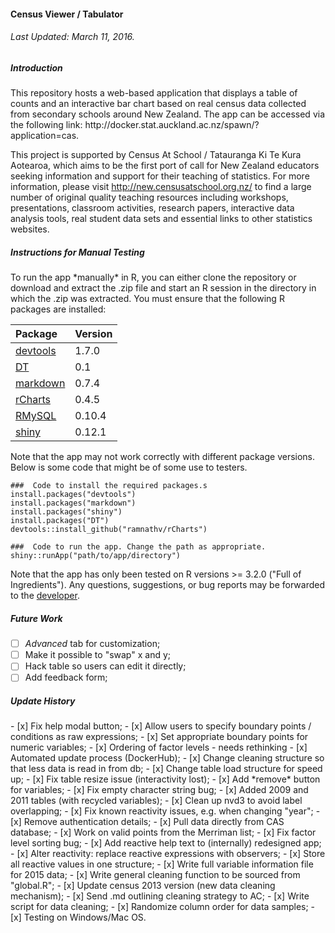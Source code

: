 <h4> Census Viewer / Tabulator </h4>
<h6> Last Updated: March 11, 2016. </h6>

<h5> Introduction </h5>
This repository hosts a web-based application that displays a table of counts and an interactive bar chart based on real census data collected from secondary schools around New Zealand. The app can be accessed via the following link: http://docker.stat.auckland.ac.nz/spawn/?application=cas. 

This project is supported by Census At School / Tatauranga Ki Te Kura Aotearoa, which aims to be the first port of call for New Zealand educators seeking information and support for their teaching of statistics. For more information, please visit  http://new.censusatschool.org.nz/ to find a large number of original quality teaching resources including workshops, presentations, classroom activities, research papers, interactive data analysis tools, real student data sets and essential links to other statistics websites. 

<h5> Instructions for Manual Testing </h5>
To run the app *manually* in R, you can either clone the repository or download and extract the .zip file and start an R 
session in the directory in which the .zip was extracted. You must ensure that the following R packages are installed:

| Package  | Version | 
|:---------|:--------|
|[devtools]| 1.7.0   |
|[DT]      | 0.1     |
|[markdown]| 0.7.4   |
|[rCharts] | 0.4.5   |
|[RMySQL]  | 0.10.4  |
|[shiny]   | 0.12.1  |

[devtools]: <https://github.com/hadley/devtools>
[DT]: <https://github.com/rstudio/DT>
[markdown]: <https://github.com/rstudio/rmarkdown>
[rCharts]: <https://github.com/cpi2025/rCharts>
[RMySQL]: <https://github.com/rstats-db/RMySQL>
[shiny]: <https://github.com/rstudio/shiny>

Note that the app may not work correctly with different package versions. Below is some code that might be of some use to testers.

```{r}
###  Code to install the required packages.s
install.packages("devtools")
install.packages("markdown")
install.packages("shiny")
install.packages("DT")
devtools::install_github("ramnathv/rCharts")

###  Code to run the app. Change the path as appropriate.
shiny::runApp("path/to/app/directory")
```

Note that the app has only been tested on R versions >= 3.2.0 ("Full of Ingredients"). Any questions, suggestions, or bug reports may be forwarded to the  <a href="mailto:cpar137@aucklanduni.ac.nz">developer</a>.

<h5> Future Work </h5>

- [ ] *Advanced* tab for customization;
- [ ] Make it possible to "swap" x and y;
- [ ] Hack table so users can edit it directly;
- [ ] Add feedback form;

<h5> Update History </h5>
- [x] Fix help modal button;
- [x] Allow users to specify boundary points / conditions as raw expressions;
- [x] Set appropriate boundary points for numeric variables;
- [x] Ordering of factor levels - needs rethinking
- [x] Automated update process (DockerHub);
- [x] Change cleaning structure so that less data is read in from db;
- [x] Change table load structure for speed up;
- [x] Fix table resize issue (interactivity lost);
- [x] Add *remove* button for variables;
- [x] Fix empty character string bug;
- [x] Added 2009 and 2011 tables (with recycled variables);
- [x] Clean up nvd3 to avoid label overlapping;
- [x] Fix known reactivity issues, e.g. when changing "year";
- [x] Remove authentication details;
- [x] Pull data directly from CAS database;
- [x] Work on valid points from the Merriman list;
- [x] Fix factor level sorting bug;
- [x] Add reactive help text to (internally) redesigned app;
- [x] Alter reactivity: replace reactive expressions with observers;
- [x] Store all reactive values in one structure;
- [x] Write full variable information file for 2015 data;
- [x] Write general cleaning function to be sourced from "global.R";
- [x] Update census 2013 version (new data cleaning mechanism);
- [x] Send .md outlining cleaning strategy to AC;
- [x] Write script for data cleaning;
- [x] Randomize column order for data samples;
- [x] Testing on Windows/Mac OS.
